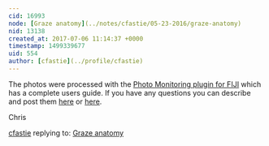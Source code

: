 ```yaml
---
cid: 16993
node: [Graze anatomy](../notes/cfastie/05-23-2016/graze-anatomy)
nid: 13138
created_at: 2017-07-06 11:14:37 +0000
timestamp: 1499339677
uid: 554
author: [cfastie](../profile/cfastie)
---
```


The photos were processed with the [Photo Monitoring plugin for FIJI](https://github.com/nedhorning/PhotoMonitoringPlugin) which has a complete users guide. If you have any questions you can describe and post them [here](https://publiclab.org/questions/new?template=question&tags=question:general,near-infrared-camera,ndvi,imagej,infragram,infrared-photography,ndvi-calibrate,midopt,response:12092) or [here](https://groups.google.com/forum/#!forum/plots-infrared).

Chris

[cfastie](../profile/cfastie) replying to: [Graze anatomy](../notes/cfastie/05-23-2016/graze-anatomy)

